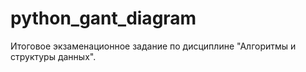 # python_gant_diagram
Итоговое экзаменационное задание по дисциплине "Алгоритмы и структуры данных".
